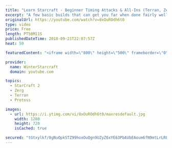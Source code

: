 ```yaml
---
title: "Learn Starcraft - Beginner Timing Attacks & All-Ins (Terran, Zerg & Protoss)"
excerpt: "A few basic builds that can get you far when done fairly well. Also important is how not to overextend and lose everything."
originalUrl: https://youtube.com/watch?v=8xOuROdh6t0
type: video
price: Free
length: PT58M11S
publishedDateTime: 2018-09-21T22:07:57Z
heat: 50

featuredContent: "<iframe width=\"800\" height=\"500\" frameborder=\"0\" src=\"https://www.youtube.com/embed/8xOuROdh6t0\" allow=\"accelerometer; autoplay; encrypted-media; gyroscope; picture-in-picture\" allowfullscreen></iframe>"

provider:
  name: WinterStarcraft
  domain: youtube.com

topics:
  - StarCraft 2
  - Zerg
  - Terran
  - Protoss

images:
  - url: https://i.ytimg.com/vi/8xOuROdh6t0/maxresdefault.jpg
    width: 1280
    height: 720
    isCached: true

secured: "tGtxylkf/8gNuOpkSTZ99hoxOuQgn9UZyZ6xYE63PbAVbEAoum6fN9mtLrLRLu4nUwjMl1a4alV9j7hn64Acff6h+jX8RZJFq0/Zjl2m0W6mC0PhydmywsGEXuNZzh7hUx8VSel3utcMjUGANDJhlcWcjvGzceoK1vF3Df2dDJUQdPMceTIHV/J+oWAOhePELGdbnSTzBd+UTTf4g58vcZvCghxKOA9/VstRRdK4ky2COmmwpPImj9CGe8EdfnhULndtkqrM75c0MTatX+oAK0CzPPjbxudB1p28yjdIRz4Uh7OIulMiqQFgt0Sa3S0dYuivAdiVJaDLD+RM8dFh0x+To15sX4unPex47O2M86srG62ERWOqaD646IaTBRDK09X4Ru8w7snD2//9IfEtQ7p2iWPcoK5xvuE7UMFP8eQ=;9wDafLruFsIzsGOJbpeCng=="
---
```


